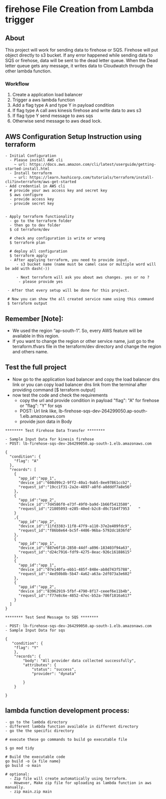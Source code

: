 # firehose File Creation from Lambda trigger


## About <a name = "about"></a>

This project will work for sending data to firehose or SQS. Firehose will put object directly to s3 bucket. If any error happened while sending data to SQS or firehose, data will be sent to the dead letter queue. When the Dead letter queue gets any message, it writes data to Cloudwatch through the other lambda function.

### Workflow
1. Create a application load balancer
2. Trigger a aws lambda function
3. Add a flag type A and type Y in payload condition
4. If flag type A call aws kinesis firehose and write data to aws s3
5. If flag type Y send message to aws sqs
6. Otherwise send message to aws dead lock.

## AWS Configuration Setup Instruction using terraform
    - Initial Configuration
      - Please install AWS cli
        ~ url: https://docs.aws.amazon.com/cli/latest/userguide/getting-started-install.html
      - Install terraform
        ~ url: https://learn.hashicorp.com/tutorials/terraform/install-cli?in=terraform/aws-get-started
    - Add credential in AWS cli
      # provide your aws access key and secret key
      $ aws configure
      - provide access key
      - provide secret key


    - Apply terraform functionality
      - go to the terraform folder
      - then go to dev folder
      $ cd terraform/dev

      # check any configuration is write or wrong
      $ terraform plan

      # deploy all configuration
      $ terraform apply
      - After applying terraform, you need to provide input.
         - s3 bucket name (name must be camel case or multiple word will be add with dash(-))

         - Next terraform will ask you about aws changes. yes or no ?
          - please provide yes

     - After that every setup will be done for this project.

     # Now you can show the all created service name using this command
     $ terraform output

## Remember [Note]:
  - We used the region “ap-south-1”. So, every AWS feature will be available in this region.
  - If you want to change the region or other service name, just go to the terraform.tfvars file in the     terraform/dev directory and change the region and others name.


## Test the full project
- Now go to the application load balancer and copy the load balancer dns link
or you can copy load balancer dns link from the terminal after providing command [$ terraform output]
- now test the code and check the requirements
  - copy the url and provide condition in payload "flag": "A" for firehose or "flag": "Y" for sqs
  - POST: Url link like, lb-firehose-sqs-dev-264299050.ap-south-1.elb.amazonaws.com
  - provide json data in Body


```
******** Test Firehose Data Transfer ********

- Sample Input Data for kinesis firehose
- POST: lb-firehose-sqs-dev-264299050.ap-south-1.elb.amazonaws.com

{
  "condition": {
    "flag": "A"
  },
  "records": [
    {
      "app_id":"app_1",
      "device_id":"608d99c2-9ff2-40a1-9ab5-8ee97861ccb2",
      "request_id":"19cc1f31-2a2e-4897-a8fd-a8dddf7a8e56"
    },
    {
      "app_id":"app_2",
      "device_id":"7d4586f0-e73f-49f0-ba9d-1b66f5413580",
      "request_id":"21805093-e285-40ed-b2c8-d0c7164f7953    "
    }
    ,{
      "app_id":"app_2",
      "device_id":"11fd3383-11f8-47f9-a110-37e2e409fdc9",
      "request_id":"f86b8e64-bc5f-4486-96ba-5792dc1836fd"
    },
    {
      "app_id":"app_1",
      "device_id":"887e6f18-2850-44df-a896-183403f94a63",
      "request_id":"d24c7916-fdf9-4275-8eac-926c16188615"
    },
    {
      "app_id":"app_1",
      "device_id":"07e140fa-ebb1-485f-848e-ab8d743f5788",
      "request_id":"4ed50b8b-5b47-4a62-a63a-2df073a3e602"
    },
    {
      "app_id":"app_2",
      "device_id":"83962919-5fbf-4790-8f17-ceeef6e11b4b",
      "request_id":"f77e8c6e-4852-47ec-b52a-786f1816a617"
    }
  ]
}

******** Test Send Message to SQS ********

- POST: lb-firehose-sqs-dev-264299050.ap-south-1.elb.amazonaws.com
- Sample Input Data for sqs

{
   "condition": {
    "flag": "Y"
    },
    "records": {
        "body": "All provider data collected successfully",
        "attributes": {
            "status": "success",
            "provider": "dynata"

        }
    }

}

```

## lambda function development process:

```
- go to the lambda directory
- different lambda function available in different directory
- go the the specific directory

# execute these go commands to build go executable file

$ go mod tidy

# Build the executable code
go build -o {a file name}
go build -o main

# optional:
  - Zip file will create automatically using terraform.
  - However, Make zip file for uploading as lambda function in aws manually.
  - zip main.zip main

```


